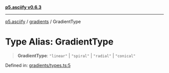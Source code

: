 [**p5.asciify v0.6.3**](../../../README.md)

***

[p5.asciify](../../../globals.md) / [gradients](../README.md) / GradientType

# Type Alias: GradientType

> **GradientType**: `"linear"` \| `"spiral"` \| `"radial"` \| `"conical"`

Defined in: [gradients/types.ts:5](https://github.com/humanbydefinition/p5-asciify/blob/908862f0aa4e14b4086cbd385ecbe61ff18bb02b/src/lib/gradients/types.ts#L5)
